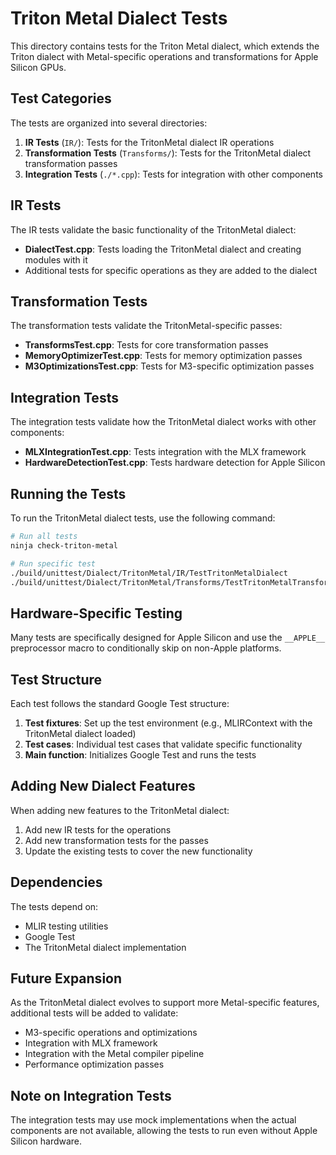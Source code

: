 # Triton Metal Dialect Tests

This directory contains tests for the Triton Metal dialect, which extends the Triton dialect with Metal-specific operations and transformations for Apple Silicon GPUs.

## Test Categories

The tests are organized into several directories:

1. **IR Tests** (`IR/`): Tests for the TritonMetal dialect IR operations
2. **Transformation Tests** (`Transforms/`): Tests for the TritonMetal dialect transformation passes
3. **Integration Tests** (`./*.cpp`): Tests for integration with other components

## IR Tests

The IR tests validate the basic functionality of the TritonMetal dialect:

- **DialectTest.cpp**: Tests loading the TritonMetal dialect and creating modules with it
- Additional tests for specific operations as they are added to the dialect

## Transformation Tests

The transformation tests validate the TritonMetal-specific passes:

- **TransformsTest.cpp**: Tests for core transformation passes
- **MemoryOptimizerTest.cpp**: Tests for memory optimization passes
- **M3OptimizationsTest.cpp**: Tests for M3-specific optimization passes

## Integration Tests

The integration tests validate how the TritonMetal dialect works with other components:

- **MLXIntegrationTest.cpp**: Tests integration with the MLX framework
- **HardwareDetectionTest.cpp**: Tests hardware detection for Apple Silicon

## Running the Tests

To run the TritonMetal dialect tests, use the following command:

```bash
# Run all tests
ninja check-triton-metal

# Run specific test
./build/unittest/Dialect/TritonMetal/IR/TestTritonMetalDialect
./build/unittest/Dialect/TritonMetal/Transforms/TestTritonMetalTransforms
```

## Hardware-Specific Testing

Many tests are specifically designed for Apple Silicon and use the `__APPLE__` preprocessor macro to conditionally skip on non-Apple platforms.

## Test Structure

Each test follows the standard Google Test structure:

1. **Test fixtures**: Set up the test environment (e.g., MLIRContext with the TritonMetal dialect loaded)
2. **Test cases**: Individual test cases that validate specific functionality
3. **Main function**: Initializes Google Test and runs the tests

## Adding New Dialect Features

When adding new features to the TritonMetal dialect:

1. Add new IR tests for the operations
2. Add new transformation tests for the passes
3. Update the existing tests to cover the new functionality

## Dependencies

The tests depend on:
- MLIR testing utilities
- Google Test
- The TritonMetal dialect implementation

## Future Expansion

As the TritonMetal dialect evolves to support more Metal-specific features, additional tests will be added to validate:

- M3-specific operations and optimizations
- Integration with MLX framework
- Integration with the Metal compiler pipeline
- Performance optimization passes

## Note on Integration Tests

The integration tests may use mock implementations when the actual components are not available, allowing the tests to run even without Apple Silicon hardware. 